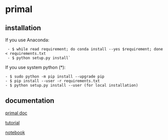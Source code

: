 # primal

## installation
If you use Anaconda:
     
     - $ while read requirement; do conda install --yes $requirement; done < requirements.txt
     - $ python setup.py install`

 If you use system python (*):
    
    - $ sudo python -m pip install --upgrade pip
    - $ pip install --user -r requirements.txt
    - $ python setup.py install --user (for local installation)

## documentation

[primal doc](http://isdc.unige.ch/~tramacer/primal_doc/html/index.html)

[tutorial](http://isdc.unige.ch/~tramacer/primal_doc/html/PrimalCore/quick_start/primal_core_tutorial.html)

[notebook](http://isdc.unige.ch/~tramacer/stuff/primal_core_tutorial.ipynb)